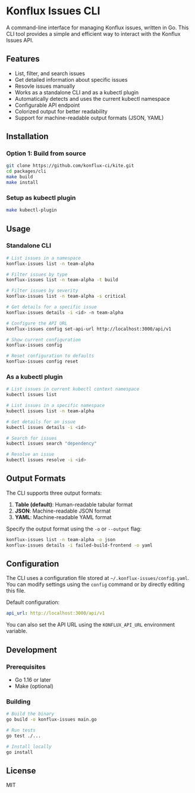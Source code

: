 # Konflux Issues CLI

A command-line interface for managing Konflux issues, written in Go. This CLI tool provides a simple and efficient way to interact with the Konflux Issues API.

## Features

- List, filter, and search issues
- Get detailed information about specific issues
- Resovle issues manually
- Works as a standalone CLI and as a kubectl plugin
- Automatically detects and uses the current kubectl namespace
- Configurable API endpoint
- Colorized output for better readability
- Support for machine-readable output formats (JSON, YAML)

## Installation

### Option 1: Build from source

```bash
git clone https://github.com/konflux-ci/kite.git
cd packages/cli
make build
make install
```

### Setup as kubectl plugin

```bash
make kubectl-plugin
```

## Usage

### Standalone CLI

```bash
# List issues in a namespace
konflux-issues list -n team-alpha

# Filter issues by type
konflux-issues list -n team-alpha -t build

# Filter issues by severity
konflux-issues list -n team-alpha -s critical

# Get details for a specific issue
konflux-issues details -i <id> -n team-alpha

# Configure the API URL
konflux-issues config set-api-url http://localhost:3000/api/v1

# Show current configuration
konflux-issues config

# Reset configuration to defaults
konflux-issues config reset
```

### As a kubectl plugin

```bash
# List issues in current kubectl context namespace
kubectl issues list

# List issues in a specific namespace
kubectl issues list -n team-alpha

# Get details for an issue
kubectl issues details -i <id>

# Search for issues
kubectl issues search "dependency"

# Resolve an issue
kubectl issues resolve -i <id>
```

## Output Formats

The CLI supports three output formats:

1. **Table (default)**: Human-readable tabular format
2. **JSON**: Machine-readable JSON format
3. **YAML**: Machine-readable YAML format

Specify the output format using the `-o` or `--output` flag:

```bash
konflux-issues list -n team-alpha -o json
konflux-issues details -i failed-build-frontend -o yaml
```

## Configuration

The CLI uses a configuration file stored at `~/.konflux-issues/config.yaml`. You can modify settings using the `config` command or by directly editing this file.

Default configuration:
```yaml
api_url: http://localhost:3000/api/v1
```

You can also set the API URL using the `KONFLUX_API_URL` environment variable.

## Development

### Prerequisites

- Go 1.16 or later
- Make (optional)

### Building

```bash
# Build the binary
go build -o konflux-issues main.go

# Run tests
go test ./...

# Install locally
go install
```

## License

MIT
